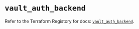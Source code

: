 # `vault_auth_backend`

Refer to the Terraform Registory for docs: [`vault_auth_backend`](https://registry.terraform.io/providers/hashicorp/vault/3.23.0/docs/resources/auth_backend).
